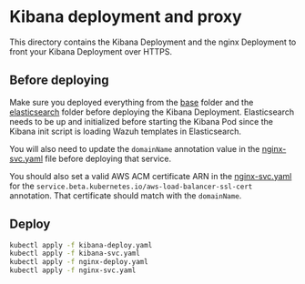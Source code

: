 # Kibana deployment and proxy
This directory contains the Kibana Deployment and the nginx Deployment to front your Kibana Deployment over HTTPS.

## Before deploying
Make sure you deployed everything from the [base](../base) folder and the [elasticsearch](../elasticsearch) folder before deploying the Kibana Deployment. Elasticsearch needs to be up and initialized before starting the Kibana Pod since the Kibana init script is loading Wazuh templates in Elasticsearch.

You will also need to update the `domainName` annotation value in the [nginx-svc.yaml](nginx-svc.yaml) file before deploying that service.

You should also set a valid AWS ACM certificate ARN in the [nginx-svc.yaml](nginx-svc.yaml) for the `service.beta.kubernetes.io/aws-load-balancer-ssl-cert` annotation. That certificate should match with the `domainName`.

## Deploy
```BASH
kubectl apply -f kibana-deploy.yaml
kubectl apply -f kibana-svc.yaml
kubectl apply -f nginx-deploy.yaml
kubectl apply -f nginx-svc.yaml
```
